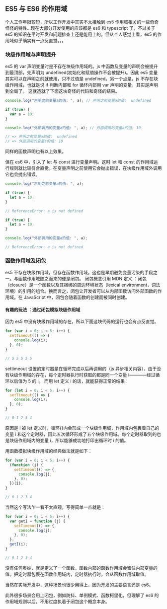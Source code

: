 ## ES5 与 ES6 的作用域

个人工作年限较短，所以工作开发中其实不太接触到 es5 作用域相关的一些奇奇怪怪的特性...现在大部分开发使用的应该都是 es6 和 typescript 了，不过关于 es5 的知识在平时开发和问题排查上还是能用上的。但从个人感觉上看，es5 的作用域似乎确实有一点反直觉。。。

### 块级作用域与声明提升

es5 的 var 声明变量时是不存在块级作用域的。js 中函数及变量的声明会被提升到最顶部，先声明为 undefined(初始化和赋值操作不会被提升)。因此 es5 变量其实可以在声明之前就使用，只不过值是 undefined。另一个点是，js 不存在块级作用域，也就是说 if 判断内部和 for 循环内部用 var 声明的变量，其实是声明到全局了。
这就造就了下面这块奇怪的代码和奇怪的结果。

```javascript
console.log("声明之前变量a的值: ", a); // 声明之前变量a的值:  undefined

if (true) {
  var a = 10;
}

console.log("外部调用的变量a的值: ", a); // 外部调用的变量a的值: 10

// => 声明之前变量a的值:  undefined
// => 外部调用的变量a的值: 10
```

同样的函数声明也有以上效果。

但在 es6 中，引入了 let 与 const 进行变量声明。这时 let 和 const 的作用域运行规则就比较符合直觉。在变量声明之前使用它会抛出错误，在块级作用域外调用它也会抛出错误。

```javascript
console.log("声明之前变量a的值: ", a);

if (true) {
  let a = 10;
}

// ReferenceError: a is not defined
```

```javascript
if (true) {
  let a = 10;
}

console.log("外部调用的变量a的值: ", a);

// ReferenceError: a is not defined
```

### 函数作用域及闭包

es5 不存在块级作用域，但存在函数作用域。这也是早期避免变量污染的手段之一。与函数作用域随之而来的便是闭包。
闭包概念引用 MDN 定义 ：闭包（closure）是一个函数以及其捆绑的周边环境状态（lexical environment，词法环境）的引用的组合。换而言之，闭包让开发者可以从内部函数访问外部函数的作用域。在 JavaScript 中，闭包会随着函数的创建而被同时创建。

#### 有趣的玩法 ：通过闭包模拟块级作用域

因为 es5 中没有块级作用域的存在，所以下面这块代码的运行也会有点反直觉。

```javascript
for (var i = 0; i < 5; i++) {
  setTimeout(() => {
    console.log(i);
  }, 0);
}

// 5 5 5 5 5
```

settimeout 设置的定时器是在循环完成以后再调用的（js 异步相关内容），由于没有块级作用域的存在，每个定时器执行时获取的都是同一个变量 i————经过循环以后值为 5 的 i。
而用 let 定义 i 的话，就能获得正常的结果：

```javascript
for (let i = 0; i < 5; i++) {
  setTimeout(() => {
    console.log(i);
  }, 0);
}

// 0 1 2 3 4
```

原因是 i 被 let 定义时，循环{}内会形成一个块级作用域，作用域内包裹着自己的变量 i 和这个定时器，因此五次循环形成了五个块级作用域。每个定时器取到的也是块级作用域内的变量 i，所以能够成功地打印出循环时 i 的值。

用函数模拟块级作用域的经典做法就是如下：

```javascript
for (var i = 0; i < 5; i++) {
  (function (j) {
    setTimeout(() => {
      console.log(j);
    }, 0);
  })(i);
}

// 0 1 2 3 4
```

当然这个写法乍一看不太直观，写得简单一点就是：

```javascript
for (var i = 0; i < 5; i++) {
  var getI = function (j) {
    setTimeout(() => {
      console.log(j);
    }, 0);
  };
  getI(i);
}

// 0 1 2 3 4
```

没有任何奥妙，就是定义了一个函数，函数内部的函数作用域会留住内部变量的值。把定时器包裹在函数作用域内，定时器执行时，会从函数作用域取值。

当然在实际开发中，这种场景也很少用得上，因为开发的主要语言还是 es6。

此外很多场景会用上闭包，例如防抖、单例模式、函数柯里化，但理解了 es6 的作用域规则以后，不用过度执着于闭包这个概念本身。
